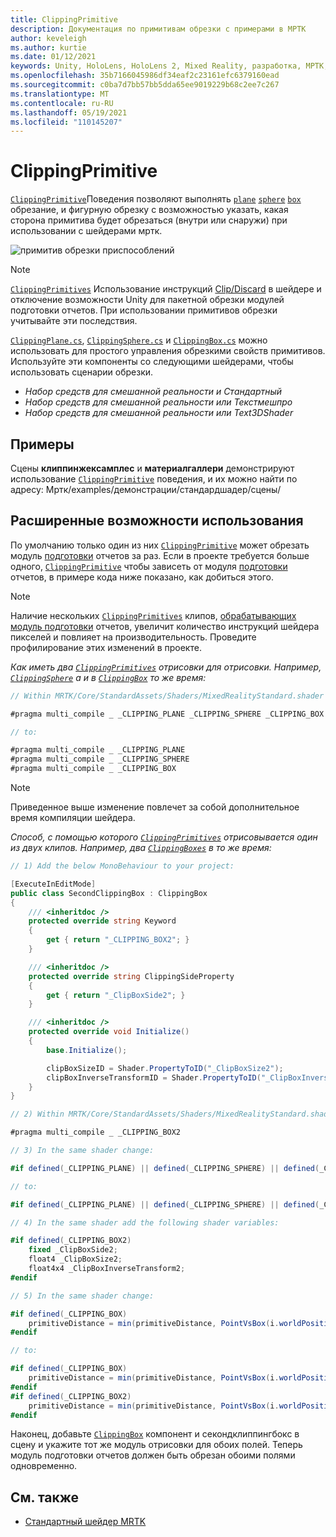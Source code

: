 ```yaml
---
title: ClippingPrimitive
description: Документация по примитивам обрезки с примерами в МРТК
author: keveleigh
ms.author: kurtie
ms.date: 01/12/2021
keywords: Unity, HoloLens, HoloLens 2, Mixed Reality, разработка, МРТК, отсеченный примитив,
ms.openlocfilehash: 35b7166045986df34eaf2c23161efc6379160ead
ms.sourcegitcommit: c0ba7d7bb57bb5dda65ee9019229b68c2ee7c267
ms.translationtype: MT
ms.contentlocale: ru-RU
ms.lasthandoff: 05/19/2021
ms.locfileid: "110145207"
---
```

# <a name="clipping-primitive"></a>ClippingPrimitive

[`ClippingPrimitive`](xref:Microsoft.MixedReality.Toolkit.Utilities.ClippingPrimitive)Поведения позволяют выполнять [`plane`](xref:Microsoft.MixedReality.Toolkit.Utilities.ClippingPlane) [`sphere`](xref:Microsoft.MixedReality.Toolkit.Utilities.ClippingSphere) [`box`](xref:Microsoft.MixedReality.Toolkit.Utilities.ClippingBox) обрезание, и фигурную обрезку с возможностью указать, какая сторона примитива будет обрезаться (внутри или снаружи) при использовании с шейдерами мртк.

![примитив обрезки приспособлений](../images/mrtk-standard-shader/MRTK_PrimitiveClippingGizmos.gif)

> [!NOTE]
> [`ClippingPrimitives`](xref:Microsoft.MixedReality.Toolkit.Utilities.ClippingPrimitive) Использование инструкций [Clip/Discard](https://developer.download.nvidia.com/cg/clip.html) в шейдере и отключение возможности Unity для пакетной обрезки модулей подготовки отчетов. При использовании примитивов обрезки учитывайте эти последствия.

[`ClippingPlane.cs`](xref:Microsoft.MixedReality.Toolkit.Utilities.ClippingPlane), [`ClippingSphere.cs`](xref:Microsoft.MixedReality.Toolkit.Utilities.ClippingSphere) и [`ClippingBox.cs`](xref:Microsoft.MixedReality.Toolkit.Utilities.ClippingBox) можно использовать для простого управления обрезкими свойств примитивов. Используйте эти компоненты со следующими шейдерами, чтобы использовать сценарии обрезки.

- *Набор средств для смешанной реальности и Стандартный*
- *Набор средств для смешанной реальности или Текстмешпро*
- *Набор средств для смешанной реальности или Text3DShader*

## <a name="examples"></a>Примеры

Сцены **клиппинжексамплес** и **материалгаллери** демонстрируют использование [`ClippingPrimitive`](xref:Microsoft.MixedReality.Toolkit.Utilities.ClippingPrimitive) поведения, и их можно найти по адресу: Мртк/examples/демонстрации/стандардшадер/сцены/

## <a name="advanced-usage"></a>Расширенные возможности использования

По умолчанию только один из них [`ClippingPrimitive`](xref:Microsoft.MixedReality.Toolkit.Utilities.ClippingPrimitive) может обрезать модуль [подготовки](https://docs.unity3d.com/ScriptReference/Renderer.html) отчетов за раз. Если в проекте требуется больше одного, [`ClippingPrimitive`](xref:Microsoft.MixedReality.Toolkit.Utilities.ClippingPrimitive) чтобы зависеть от модуля [подготовки](https://docs.unity3d.com/ScriptReference/Renderer.html)  отчетов, в примере кода ниже показано, как добиться этого.

> [!NOTE]
> Наличие нескольких [`ClippingPrimitives`](xref:Microsoft.MixedReality.Toolkit.Utilities.ClippingPrimitive) клипов, [обрабатывающих модуль подготовки](https://docs.unity3d.com/ScriptReference/Renderer.html) отчетов, увеличит количество инструкций шейдера пикселей и повлияет на производительность. Проведите профилирование этих изменений в проекте.

*Как иметь два [`ClippingPrimitives`](xref:Microsoft.MixedReality.Toolkit.Utilities.ClippingPrimitive) отрисовки для отрисовки. Например, [`ClippingSphere`](xref:Microsoft.MixedReality.Toolkit.Utilities.ClippingSphere) а и в [`ClippingBox`](xref:Microsoft.MixedReality.Toolkit.Utilities.ClippingBox) то же время:*

```C#
// Within MRTK/Core/StandardAssets/Shaders/MixedRealityStandard.shader (or another MRTK shader) change:

#pragma multi_compile _ _CLIPPING_PLANE _CLIPPING_SPHERE _CLIPPING_BOX

// to:

#pragma multi_compile _ _CLIPPING_PLANE
#pragma multi_compile _ _CLIPPING_SPHERE
#pragma multi_compile _ _CLIPPING_BOX
```

> [!NOTE]
> Приведенное выше изменение повлечет за собой дополнительное время компиляции шейдера.

*Способ, с помощью которого [`ClippingPrimitives`](xref:Microsoft.MixedReality.Toolkit.Utilities.ClippingPrimitive) отрисовывается один из двух клипов. Например, два [`ClippingBoxes`](xref:Microsoft.MixedReality.Toolkit.Utilities.ClippingBox) в то же время:*

```C#
// 1) Add the below MonoBehaviour to your project:

[ExecuteInEditMode]
public class SecondClippingBox : ClippingBox
{
    /// <inheritdoc />
    protected override string Keyword
    {
        get { return "_CLIPPING_BOX2"; }
    }

    /// <inheritdoc />
    protected override string ClippingSideProperty
    {
        get { return "_ClipBoxSide2"; }
    }

    /// <inheritdoc />
    protected override void Initialize()
    {
        base.Initialize();

        clipBoxSizeID = Shader.PropertyToID("_ClipBoxSize2");
        clipBoxInverseTransformID = Shader.PropertyToID("_ClipBoxInverseTransform2");
    }
}

// 2) Within MRTK/Core/StandardAssets/Shaders/MixedRealityStandard.shader (or another MRTK shader) add the following multi_compile pragma:

#pragma multi_compile _ _CLIPPING_BOX2

// 3) In the same shader change:

#if defined(_CLIPPING_PLANE) || defined(_CLIPPING_SPHERE) || defined(_CLIPPING_BOX)

// to:

#if defined(_CLIPPING_PLANE) || defined(_CLIPPING_SPHERE) || defined(_CLIPPING_BOX) || defined(_CLIPPING_BOX2)

// 4) In the same shader add the following shader variables:

#if defined(_CLIPPING_BOX2)
    fixed _ClipBoxSide2;
    float4 _ClipBoxSize2;
    float4x4 _ClipBoxInverseTransform2;
#endif

// 5) In the same shader change:

#if defined(_CLIPPING_BOX)
    primitiveDistance = min(primitiveDistance, PointVsBox(i.worldPosition.xyz, _ClipBoxSize.xyz, _ClipBoxInverseTransform) * _ClipBoxSide);
#endif

// to:

#if defined(_CLIPPING_BOX)
    primitiveDistance = min(primitiveDistance, PointVsBox(i.worldPosition.xyz, _ClipBoxSize.xyz, _ClipBoxInverseTransform) * _ClipBoxSide);
#endif
#if defined(_CLIPPING_BOX2)
    primitiveDistance = min(primitiveDistance, PointVsBox(i.worldPosition.xyz, _ClipBoxSize2.xyz, _ClipBoxInverseTransform2) * _ClipBoxSide2);
#endif
```

Наконец, добавьте [`ClippingBox`](xref:Microsoft.MixedReality.Toolkit.Utilities.ClippingBox) компонент и секондклиппингбокс в сцену и укажите тот же модуль отрисовки для обоих полей. Теперь модуль подготовки отчетов должен быть обрезан обоими полями одновременно.

## <a name="see-also"></a>См. также

- [Стандартный шейдер MRTK](mrtk-standard-shader.md)
